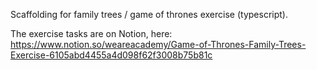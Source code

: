 Scaffolding for family trees / game of thrones exercise (typescript).

The exercise tasks are on Notion, here: https://www.notion.so/weareacademy/Game-of-Thrones-Family-Trees-Exercise-6105abd4455a4d098f62f3008b75b81c
